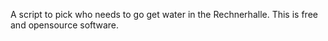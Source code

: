 A script to pick who needs to go get water in the Rechnerhalle.
This is free and opensource software. 
